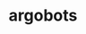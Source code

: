 ---
title: "argobots"
layout: cache
categories: [package, develop-2024-05-12]
meta: {"versions": ["1.2"], "compilers": ["cce@=15.0.1", "gcc@=10.3.0", "gcc@=11.1.0", "gcc@=11.4.0", "gcc@=9.4.0", "oneapi@=2024.0.0"], "oss": ["rhel8", "sle_hpc15", "ubuntu20.04", "ubuntu22.04"], "platforms": ["linux"], "targets": ["neoverse_v1", "neoverse_v2", "ppc64le", "x86_64_v3", "x86_64_v4", "zen4"], "stacks": ["data-vis-sdk", "e4s", "e4s-cray-rhel", "e4s-cray-sles", "e4s-neoverse-v2", "e4s-neoverse_v1", "e4s-oneapi", "e4s-power", "e4s-rocm-external", "root"], "num_specs": 8, "num_specs_by_stack": {"e4s-cray-rhel": 1, "root": 8, "e4s-cray-sles": 1, "e4s-power": 1, "data-vis-sdk": 1, "e4s-neoverse_v1": 1, "e4s-neoverse-v2": 1, "e4s": 1, "e4s-rocm-external": 1, "e4s-oneapi": 1}}
spec_details: [{"hash": "xw3brea6ffcwquya5j3b7qetahso4bi7", "compiler": "cce@=15.0.1", "versions": ["1.2"], "os": "rhel8", "platform": "linux", "target": "zen4", "variants": ["~affinity", "build_system=autotools", "~debug", "+perf", "stackguard=none", "~stackunwind", "~tool", "~valgrind"], "stacks": ["e4s-cray-rhel", "root"], "size": "-", "tarball": "https://binaries.spack.io/releases/develop-2024-05-12/build_cache/linux-rhel8-zen4/cce-15.0.1/argobots-1.2/linux-rhel8-zen4-cce-15.0.1-argobots-1.2-xw3brea6ffcwquya5j3b7qetahso4bi7.spack"}, {"hash": "4tz6etepqnwcmdgye5hzrdy6lihn6hrn", "compiler": "gcc@=10.3.0", "versions": ["1.2"], "os": "sle_hpc15", "platform": "linux", "target": "x86_64_v4", "variants": ["~affinity", "build_system=autotools", "~debug", "+perf", "stackguard=none", "~stackunwind", "~tool", "~valgrind"], "stacks": ["e4s-cray-sles", "root"], "size": "-", "tarball": "https://binaries.spack.io/releases/develop-2024-05-12/build_cache/linux-sle_hpc15-x86_64_v4/gcc-10.3.0/argobots-1.2/linux-sle_hpc15-x86_64_v4-gcc-10.3.0-argobots-1.2-4tz6etepqnwcmdgye5hzrdy6lihn6hrn.spack"}, {"hash": "lhgpd6tlrdjqxghcxovw6jenyrphfcyb", "compiler": "gcc@=9.4.0", "versions": ["1.2"], "os": "ubuntu20.04", "platform": "linux", "target": "ppc64le", "variants": ["~affinity", "build_system=autotools", "~debug", "+perf", "stackguard=none", "~stackunwind", "~tool", "~valgrind"], "stacks": ["e4s-power", "root"], "size": "-", "tarball": "https://binaries.spack.io/releases/develop-2024-05-12/build_cache/linux-ubuntu20.04-ppc64le/gcc-9.4.0/argobots-1.2/linux-ubuntu20.04-ppc64le-gcc-9.4.0-argobots-1.2-lhgpd6tlrdjqxghcxovw6jenyrphfcyb.spack"}, {"hash": "zfcllsfyiw55foygoph7u4w7lkztkrd3", "compiler": "gcc@=11.1.0", "versions": ["1.2"], "os": "ubuntu20.04", "platform": "linux", "target": "x86_64_v3", "variants": ["~affinity", "build_system=autotools", "~debug", "+perf", "stackguard=none", "~stackunwind", "~tool", "~valgrind"], "stacks": ["data-vis-sdk", "root"], "size": "-", "tarball": "https://binaries.spack.io/releases/develop-2024-05-12/build_cache/linux-ubuntu20.04-x86_64_v3/gcc-11.1.0/argobots-1.2/linux-ubuntu20.04-x86_64_v3-gcc-11.1.0-argobots-1.2-zfcllsfyiw55foygoph7u4w7lkztkrd3.spack"}, {"hash": "hyznkxz7fsp22kpy6zdccqbtg2mrcnfz", "compiler": "gcc@=11.4.0", "versions": ["1.2"], "os": "ubuntu22.04", "platform": "linux", "target": "neoverse_v1", "variants": ["~affinity", "build_system=autotools", "~debug", "+perf", "stackguard=none", "~stackunwind", "~tool", "~valgrind"], "stacks": ["e4s-neoverse_v1", "root"], "size": "-", "tarball": "https://binaries.spack.io/releases/develop-2024-05-12/build_cache/linux-ubuntu22.04-neoverse_v1/gcc-11.4.0/argobots-1.2/linux-ubuntu22.04-neoverse_v1-gcc-11.4.0-argobots-1.2-hyznkxz7fsp22kpy6zdccqbtg2mrcnfz.spack"}, {"hash": "2atyprnh3pj6cfcaotbdx6lzdak3cc72", "compiler": "gcc@=11.4.0", "versions": ["1.2"], "os": "ubuntu22.04", "platform": "linux", "target": "neoverse_v2", "variants": ["~affinity", "build_system=autotools", "~debug", "+perf", "stackguard=none", "~stackunwind", "~tool", "~valgrind"], "stacks": ["e4s-neoverse-v2", "root"], "size": "-", "tarball": "https://binaries.spack.io/releases/develop-2024-05-12/build_cache/linux-ubuntu22.04-neoverse_v2/gcc-11.4.0/argobots-1.2/linux-ubuntu22.04-neoverse_v2-gcc-11.4.0-argobots-1.2-2atyprnh3pj6cfcaotbdx6lzdak3cc72.spack"}, {"hash": "cqvp763srtli4jnczafmb7lghkcyhkzj", "compiler": "gcc@=11.4.0", "versions": ["1.2"], "os": "ubuntu22.04", "platform": "linux", "target": "x86_64_v3", "variants": ["~affinity", "build_system=autotools", "~debug", "+perf", "stackguard=none", "~stackunwind", "~tool", "~valgrind"], "stacks": ["e4s", "e4s-rocm-external", "root"], "size": "-", "tarball": "https://binaries.spack.io/releases/develop-2024-05-12/build_cache/linux-ubuntu22.04-x86_64_v3/gcc-11.4.0/argobots-1.2/linux-ubuntu22.04-x86_64_v3-gcc-11.4.0-argobots-1.2-cqvp763srtli4jnczafmb7lghkcyhkzj.spack"}, {"hash": "pjwhrgpciee3f2qvi4rbtluvlspc6ci4", "compiler": "oneapi@=2024.0.0", "versions": ["1.2"], "os": "ubuntu22.04", "platform": "linux", "target": "x86_64_v3", "variants": ["~affinity", "build_system=autotools", "~debug", "+perf", "stackguard=none", "~stackunwind", "~tool", "~valgrind"], "stacks": ["e4s-oneapi", "root"], "size": "-", "tarball": "https://binaries.spack.io/releases/develop-2024-05-12/build_cache/linux-ubuntu22.04-x86_64_v3/oneapi-2024.0.0/argobots-1.2/linux-ubuntu22.04-x86_64_v3-oneapi-2024.0.0-argobots-1.2-pjwhrgpciee3f2qvi4rbtluvlspc6ci4.spack"}]
---